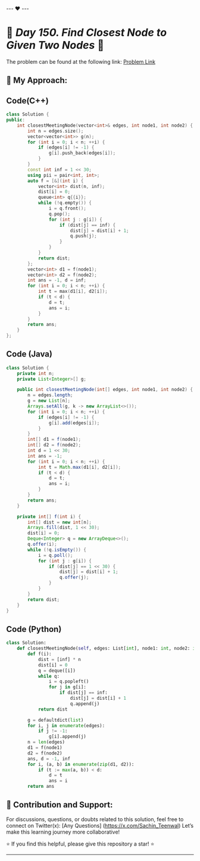 --- ❤️ ---

# 🚀 _Day 150. Find Closest Node to Given Two Nodes_ 🧠


The problem can be found at the following link: [Problem Link](https://leetcode.com/problems/find-closest-node-to-given-two-nodes/description/)

## 🎯 **My Approach:**


## Code(C++)
```cpp
class Solution {
public:
    int closestMeetingNode(vector<int>& edges, int node1, int node2) {
        int n = edges.size();
        vector<vector<int>> g(n);
        for (int i = 0; i < n; ++i) {
            if (edges[i] != -1) {
                g[i].push_back(edges[i]);
            }
        }
        const int inf = 1 << 30;
        using pii = pair<int, int>;
        auto f = [&](int i) {
            vector<int> dist(n, inf);
            dist[i] = 0;
            queue<int> q{{i}};
            while (!q.empty()) {
                i = q.front();
                q.pop();
                for (int j : g[i]) {
                    if (dist[j] == inf) {
                        dist[j] = dist[i] + 1;
                        q.push(j);
                    }
                }
            }
            return dist;
        };
        vector<int> d1 = f(node1);
        vector<int> d2 = f(node2);
        int ans = -1, d = inf;
        for (int i = 0; i < n; ++i) {
            int t = max(d1[i], d2[i]);
            if (t < d) {
                d = t;
                ans = i;
            }
        }
        return ans;
    }
};
```

## Code (Java)

```java
class Solution {
    private int n;
    private List<Integer>[] g;

    public int closestMeetingNode(int[] edges, int node1, int node2) {
        n = edges.length;
        g = new List[n];
        Arrays.setAll(g, k -> new ArrayList<>());
        for (int i = 0; i < n; ++i) {
            if (edges[i] != -1) {
                g[i].add(edges[i]);
            }
        }
        int[] d1 = f(node1);
        int[] d2 = f(node2);
        int d = 1 << 30;
        int ans = -1;
        for (int i = 0; i < n; ++i) {
            int t = Math.max(d1[i], d2[i]);
            if (t < d) {
                d = t;
                ans = i;
            }
        }
        return ans;
    }

    private int[] f(int i) {
        int[] dist = new int[n];
        Arrays.fill(dist, 1 << 30);
        dist[i] = 0;
        Deque<Integer> q = new ArrayDeque<>();
        q.offer(i);
        while (!q.isEmpty()) {
            i = q.poll();
            for (int j : g[i]) {
                if (dist[j] == 1 << 30) {
                    dist[j] = dist[i] + 1;
                    q.offer(j);
                }
            }
        }
        return dist;
    }
}
```

## Code (Python)

```python
class Solution:
    def closestMeetingNode(self, edges: List[int], node1: int, node2: int) -> int:
        def f(i):
            dist = [inf] * n
            dist[i] = 0
            q = deque([i])
            while q:
                i = q.popleft()
                for j in g[i]:
                    if dist[j] == inf:
                        dist[j] = dist[i] + 1
                        q.append(j)
            return dist

        g = defaultdict(list)
        for i, j in enumerate(edges):
            if j != -1:
                g[i].append(j)
        n = len(edges)
        d1 = f(node1)
        d2 = f(node2)
        ans, d = -1, inf
        for i, (a, b) in enumerate(zip(d1, d2)):
            if (t := max(a, b)) < d:
                d = t
                ans = i
        return ans
```



## 🎯 **Contribution and Support:**

For discussions, questions, or doubts related to this solution, feel free to connect on Twitter(x): [Any Questions] (https://x.com/Sachin_Teenwal) Let’s make this learning journey more collaborative!

⭐ If you find this helpful, please give this repository a star! ⭐

---
